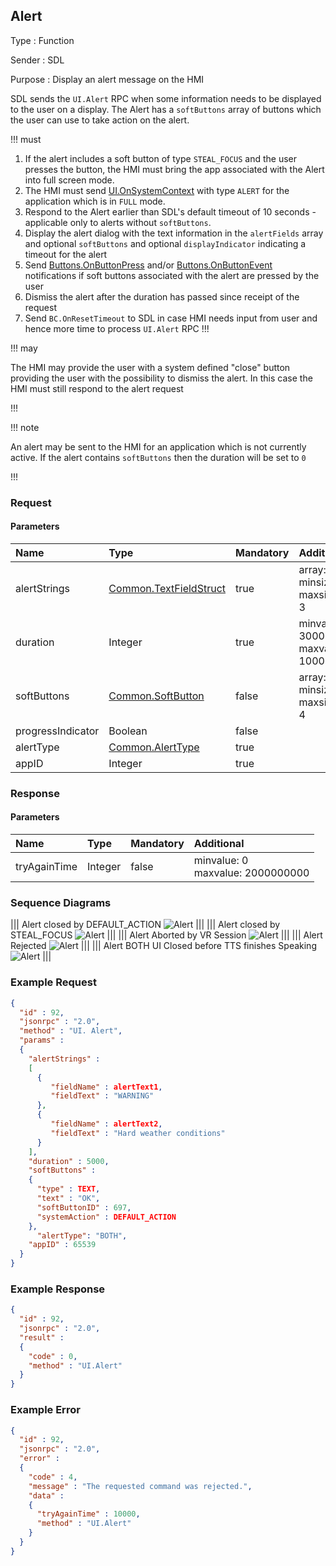 ## Alert

Type
: Function

Sender
: SDL

Purpose
: Display an alert message on the HMI

SDL sends the `UI.Alert` RPC when some information needs to be displayed to the user on a display. The Alert has a `softButtons` array of buttons which the user can use to take action on the alert.

!!! must

  1. If the alert includes a soft button of type `STEAL_FOCUS` and the user presses the button, the HMI must bring the app associated with the Alert into full screen mode.
  2. The HMI must send [UI.OnSystemContext](../onsystemcontext) with type `ALERT` for the application which is in `FULL` mode.
  3. Respond to the Alert earlier than SDL's default timeout of 10 seconds - applicable only to alerts without `softButtons`.
  4. Display the alert dialog with the text information in the `alertFields` array and optional `softButtons` and optional `displayIndicator` indicating a timeout for the alert
  5. Send [Buttons.OnButtonPress](../../buttons/onbuttonpress) and/or [Buttons.OnButtonEvent](../../buttons/onbuttonevent) notifications if soft buttons associated with the alert are pressed by the user
  6. Dismiss the alert after the duration has passed since receipt of the request
  7. Send `BC.OnResetTimeout` to SDL in case HMI needs input from user and hence more time to process `UI.Alert` RPC
!!!

!!! may

The HMI may provide the user with a system defined "close" button providing the user with the possibility to dismiss the alert. In this case the HMI must still respond to the alert request

!!!

!!! note

An alert may be sent to the HMI for an application which is not currently active. If the alert contains `softButtons` then the duration will be set to `0`

!!!

### Request

#### Parameters

|Name|Type|Mandatory|Additional|
|:---|:---|:--------|:---------|
|alertStrings|[Common.TextFieldStruct](../../common/structs/#textfieldstruct)|true|array: true<br>minsize: 0<br>maxsize: 3|
|duration|Integer|true|minvalue: 3000<br>maxvalue: 10000|
|softButtons|[Common.SoftButton](../../common/structs/#softbutton)|false|array: true<br>minsize: 0<br>maxsize: 4|
|progressIndicator|Boolean|false||
|alertType|[Common.AlertType](../../common/enums/#alerttype)|true||
|appID|Integer|true||

### Response

#### Parameters

|Name|Type|Mandatory|Additional|
|:---|:---|:--------|:---------|
|tryAgainTime|Integer|false|minvalue: 0<br>maxvalue: 2000000000|

### Sequence Diagrams
|||
Alert closed by DEFAULT_ACTION
![Alert](./assets/AlertDefaultAction.png)
|||
|||
Alert closed by STEAL_FOCUS
![Alert](./assets/AlertStealFocus.png)
|||
|||
Alert Aborted by VR Session
![Alert](./assets/AlertAborted.png)
|||
|||
Alert Rejected
![Alert](./assets/AlertRejected.png)
|||
|||
Alert BOTH UI Closed before TTS finishes Speaking
![Alert](./assets/AlertTTS.png)
|||

### Example Request

```json
{
  "id" : 92,
  "jsonrpc" : "2.0",
  "method" : "UI. Alert",
  "params" :
  {
    "alertStrings" :
    [
      {
         "fieldName" : alertText1,
         "fieldText" : "WARNING"
      },
      {
         "fieldName" : alertText2,
         "fieldText" : "Hard weather conditions"
      }
    ],
    "duration" : 5000,
    "softButtons" :
    {
      "type" : TEXT,
      "text" : "OK",
      "softButtonID" : 697,
      "systemAction" : DEFAULT_ACTION
    },
      "alertType": "BOTH",
    "appID" : 65539
  }
}
```
### Example Response

```json
{
  "id" : 92,
  "jsonrpc" : "2.0",
  "result" :
  {
    "code" : 0,
    "method" : "UI.Alert"
  }
}
```

### Example Error

```json
{
  "id" : 92,
  "jsonrpc" : "2.0",
  "error" :
  {
    "code" : 4,
    "message" : "The requested command was rejected.",
    "data" :
    {
      "tryAgainTime" : 10000,
      "method" : "UI.Alert"
    }
  }
}
```

